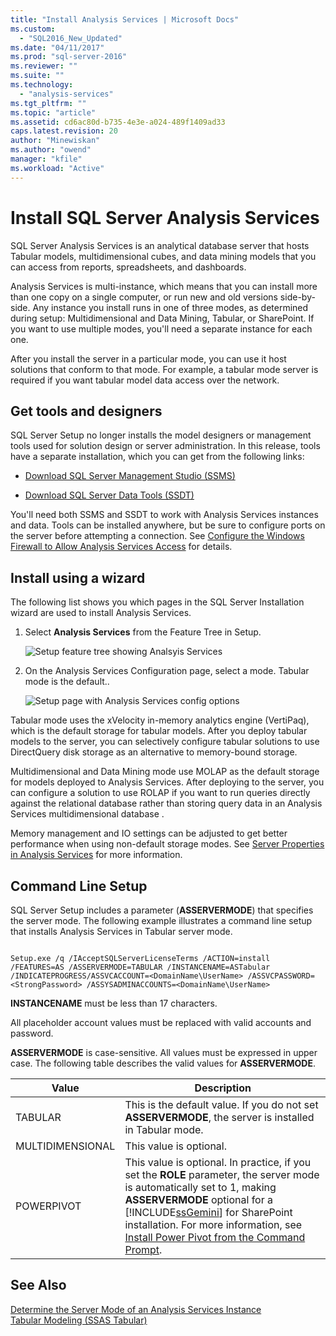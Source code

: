 ```yaml
---
title: "Install Analysis Services | Microsoft Docs"
ms.custom: 
  - "SQL2016_New_Updated"
ms.date: "04/11/2017"
ms.prod: "sql-server-2016"
ms.reviewer: ""
ms.suite: ""
ms.technology: 
  - "analysis-services"
ms.tgt_pltfrm: ""
ms.topic: "article"
ms.assetid: cd6ac80d-b735-4e3e-a024-489f1409ad33
caps.latest.revision: 20
author: "Minewiskan"
ms.author: "owend"
manager: "kfile"
ms.workload: "Active"
---
```

# Install SQL Server Analysis Services
  SQL Server Analysis Services is an analytical database server that hosts Tabular models, multidimensional cubes, and data mining models that you can access from reports, spreadsheets, and dashboards.  
  
 Analysis Services is multi-instance, which means that you can install more than one copy on a single computer, or run new and old versions  side-by-side. Any instance you install runs in one of three modes, as determined during setup: Multidimensional and Data Mining, Tabular, or SharePoint. If you want to use multiple modes, you'll need a separate instance for each one.  
  
 After you install the server in a particular mode, you can use it host solutions that conform to that mode. For example, a tabular mode server is required if you want tabular model data access over the network.  
  
## Get tools and designers  
 SQL Server Setup no longer installs the model designers or management tools used for solution design or server administration. In this release, tools have a separate installation, which you can get from the following links:  
  
-   [Download SQL Server Management Studio (SSMS)](../../../ssms/download-sql-server-management-studio-ssms.md)  
  
-   [Download SQL Server Data Tools (SSDT)](../../../ssdt/download-sql-server-data-tools-ssdt.md)  
  
 You'll need both SSMS and SSDT to work with Analysis Services instances and data. Tools can be installed anywhere, but be sure to configure ports on the server before attempting a connection. See [Configure the Windows Firewall to Allow Analysis Services Access](../../../analysis-services/instances/configure-the-windows-firewall-to-allow-analysis-services-access.md) for details.  
  
## Install using a wizard  
 The following list shows you which pages in the SQL Server Installation wizard are used to install Analysis Services.  
  
1.  Select **Analysis Services** from the Feature Tree in Setup.  
  
     ![Setup feature tree showing Analsyis Services](../../../analysis-services/instances/install-windows/media/ssas-setupas.gif "Setup feature tree showing Analsyis Services")  
  
2.  On the Analysis Services Configuration page, select a mode. Tabular mode is the default..  
  
     ![Setup page with Analysis Services config options](../../../analysis-services/instances/install-windows/media/ssas-setupasconfig.png "Setup page with Analysis Services config options")  
  
  Tabular mode uses the xVelocity in-memory analytics engine (VertiPaq), which is the default storage for tabular models. After you deploy tabular models to the server, you can selectively configure tabular solutions to use DirectQuery disk storage as an alternative to memory-bound storage.  
 
 Multidimensional and Data Mining mode use MOLAP as the default storage for models deployed to Analysis Services. After deploying to the server, you can configure a solution to use ROLAP if you want to run queries directly against the relational database rather than storing query data in an Analysis Services  multidimensional database .  
  

  
 Memory management and IO settings can be adjusted to get better performance when using non-default storage modes. See [Server Properties in Analysis Services](../../../analysis-services/server-properties/server-properties-in-analysis-services.md) for more information.  
  
## Command Line Setup  
 SQL Server Setup includes a parameter (**ASSERVERMODE**) that specifies the server mode. The following example illustrates a command line setup that installs Analysis Services in Tabular server mode.  
  
```  
  
Setup.exe /q /IAcceptSQLServerLicenseTerms /ACTION=install /FEATURES=AS /ASSERVERMODE=TABULAR /INSTANCENAME=ASTabular /INDICATEPROGRESS/ASSVCACCOUNT=<DomainName\UserName> /ASSVCPASSWORD=<StrongPassword> /ASSYSADMINACCOUNTS=<DomainName\UserName>   
```  
  
 **INSTANCENAME** must be less than 17 characters.  
  
 All placeholder account values must be replaced with valid accounts and password.  
  
 **ASSERVERMODE** is case-sensitive.  All values must be expressed in upper case. The following table describes the valid values for **ASSERVERMODE**.  
  
|Value|Description|  
|-----------|-----------------|  
|TABULAR|This is the default value. If you do not set **ASSERVERMODE**, the server is installed in Tabular mode.|
|MULTIDIMENSIONAL|This value is optional.|  
|POWERPIVOT|This value is optional. In practice, if you set the **ROLE** parameter, the server mode is automatically set to 1, making **ASSERVERMODE** optional for a [!INCLUDE[ssGemini](../../../includes/ssgemini-md.md)] for SharePoint installation. For more information, see [Install Power Pivot from the Command Prompt](http://msdn.microsoft.com/en-us/7f1f2b28-c9f5-49ad-934b-02f2fa6b9328).|  
  
  
## See Also  
 [Determine the Server Mode of an Analysis Services Instance](../../../analysis-services/instances/determine-the-server-mode-of-an-analysis-services-instance.md)   
 [Tabular Modeling (SSAS Tabular)](https://msdn.microsoft.com/library/hh212945(v=sql.110).aspx)  
  
  
